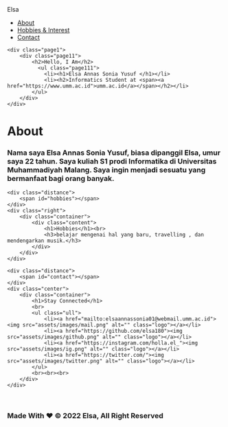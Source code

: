 <!DOCTYPE html>
<html lang="en">
<head>
    <meta charset="UTF-8">
    <meta http-equiv="X-UA-Compatible" content="IE=edge">
    <meta name="viewport" content="width=device-width, initial-scale=1.0">
    <link rel="stylesheet" href="assets/css/style.css">
    <title>Personal Profile | Tia</title>
</head>
<body>
    <nav>
        <label class="home">Elsa</label>
        <ul>
            <li><a href="#about">About</a></li>
            <li><a href="#hobbies">Hobbies & Interest</a></li>
            <li><a href="#contact">Contact</a></li>
        </ul>
    </nav>

    <div class="page1">
        <div class="page11">
            <h2>Hello, I Am</h2>
              <ul class="page111">
                <li><h1>Elsa Annas Sonia Yusuf </h1></li>
                <li><h2>Informatics Student at <span><a href="https://www.umm.ac.id">umm.ac.id</a></span></h2></li>
            </ul>
        </div>
    </div>
<div class="background">
    <div class="distance">
        <span id="about"></span>
    </div>
    <div class="left">
        <div class="container">
            <div class="content">
                <h1>About</h1>
                <h3>Nama saya Elsa Annas Sonia Yusuf, biasa dipanggil Elsa, umur saya 22 tahun. Saya kuliah S1 prodi Informatika di Universitas Muhammadiyah Malang. Saya ingin menjadi sesuatu yang bermanfaat bagi orang banyak.</h3>
            </div>
        </div>
    </div>
    
    <div class="distance">
        <span id="hobbies"></span>
    </div>
    <div class="right">
        <div class="container">
            <div class="content">
                <h1>Hobbies</h1><br>
                <h3>belajar mengenai hal yang baru, travelling , dan mendengarkan musik.</h3>
            </div>
        </div>
    </div>
    
    <div class="distance">
        <span id="contact"></span>
    </div>
    <div class="center">
        <div class="container">
            <h1>Stay Connected</h1>
            <br>
            <ul class="ull">
                <li><a href="mailto:elsaannassonia01@webmail.umm.ac.id"><img src="assets/images/mail.png" alt="" class="logo"></a></li>
                <li><a href="https://github.com/elsa180"><img src="assets/images/github.png" alt="" class="logo"></a></li>
                <li><a href="https://instagram.com/holla.el_"><img src="assets/images/ig.png" alt="" class="logo"></a></li>
                <li><a href="https://twitter.com/"><img src="assets/images/twitter.png" alt="" class="logo"></a></li>
            </ul>
            <br><br><br>
        </div>
    </div>
<br>
</div>
</body>

<footer>
    <div>
        <h3 class="copyright">Made With &hearts; &copy; 2022 Elsa, All Right Reserved</h3>
    </div>
</footer
</html>
